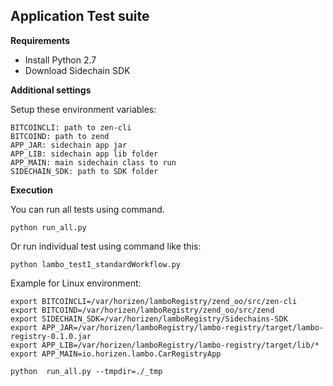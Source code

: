 **Application Test suite**
--------------------------
**Requirements**

- Install Python 2.7
- Download Sidechain SDK

**Additional settings**

Setup these environment variables:
```
BITCOINCLI: path to zen-cli
BITCOIND: path to zend
APP_JAR: sidechain app jar
APP_LIB: sidechain app lib folder
APP_MAIN: main sidechain class to run
SIDECHAIN_SDK: path to SDK folder
```

**Execution**

You can run all tests using command.

```
python run_all.py
```
    
Or run individual test using command like this:

```
python lambo_test1_standardWorkflow.py
```

Example for Linux environment:

```
export BITCOINCLI=/var/horizen/lamboRegistry/zend_oo/src/zen-cli
export BITCOIND=/var/horizen/lamboRegistry/zend_oo/src/zend
export SIDECHAIN_SDK=/var/horizen/lamboRegistry/Sidechains-SDK
export APP_JAR=/var/horizen/lamboRegistry/lambo-registry/target/lambo-registry-0.1.0.jar
export APP_LIB=/var/horizen/lamboRegistry/lambo-registry/target/lib/*
export APP_MAIN=io.horizen.lambo.CarRegistryApp

python  run_all.py --tmpdir=./_tmp
```

